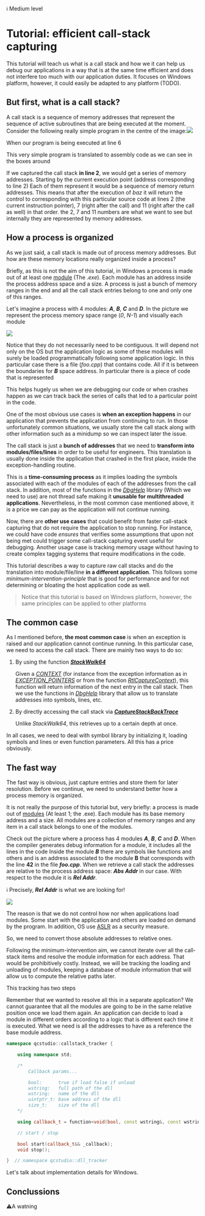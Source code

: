 :information_source: Medium level

# Tutorial: efficient call-stack capturing

This tutorial will teach us what is a call stack and how we it can help us debug our applications in a way that is at the same time efficient and does not interfere too much with our application duties. It focuses on Windows platform, however, it could easily be adapted to any platform (TODO).

## But first, what is a call stack?

A call stack is a sequence of memory addresses that represent the sequence of active subroutines that are being executed at the moment. Consider the following really simple program in the centre of the image:![](pics/pic2.png)



When our program is being executed at line 6

This very simple program is translated to assembly code as we can see in the boxes around 

If we captured the call stack **in line 2**, we would get a series of memory addresses. Starting by the current execution point (address corresponding to line 2) Each of them represent it would be a sequence of memory return addresses. This means that after the execution of *baz* it will return the control to  corresponding with this particular source code at lines 2 (the current instruction pointer), 7 (right after the call) and 11 (right after the call as well) in that order. the 2, 7 and 11 numbers are what we want to see but internally they are represented by memory addresses.

## How a process is organized

As we just said, a call stack is made out of process memory addresses. But how are these memory locations really organized inside a process? 

Briefly, as this is not the aim of this tutorial, in Windows a process is made out of at least one [module](https://learn.microsoft.com/en-us/windows/win32/psapi/module-information) (The *.exe*). Each module has an address inside the process address space and a size. A process is just a bunch of memory ranges in the end and all the call stack entries belong to one and only one of this ranges.

Let's imagine a process with 4 modules: _**A**_, _**B**_, _**C**_ and _**D**_. In the picture we represent the process memory space range (*0*, *N-1*) and visually each module 

![](pics/pic1.png)

Notice that they do not necessarily need to be contiguous. It will depend not only on the OS but the application logic as some of these modules will surely be loaded programmatically following some application logic. In this particular case there is a file (*foo.cpp*) that contains code. All if it is between the boundaries for ***B*** space address. In particular there is a piece of code that is represented







This helps hugely us when we are debugging our code or when crashes happen as we can track back the series of calls that led to a particular point in the code.

One of the most obvious use cases is **when an exception happens** in our application that prevents the application from continuing to run. In those unfortunately common situations, we usually store the call stack along with other information such as a minidump so we can inspect later the issue.

The call stack is just a **bunch of addresses** that we need to **transform into modules/files/lines** in order to be useful for engineers. This translation is usually done inside the application that crashed in the first place, inside the exception-handling routine. 

This is a **time-consuming process** as it implies loading the symbols associated with each of the modules of each of the addresses from the call stack. In addition, most of the functions in the [*DbgHelp*](https://learn.microsoft.com/en-us/windows/win32/api/dbghelp/) library (Which we need to use) are not thread safe making it **unusable for multithreaded applications**. Nevertheless, in the most common case mentioned above, it is a price we can pay as the application will not continue running.

Now, there are **other use cases** that could benefit from faster call-stack capturing that do not require the application to stop running. For instance, we could have code *ensures* that verifies some assumptions that upon not being met could trigger some call-stack capturing event useful for debugging. Another usage case is tracking memory usage without having to create complex tagging systems that require modifications in the code.

This tutorial describes a way to capture raw call stacks and do the translation into module/file/line **in a different application**. This follows some *minimum-intervention-principle* that is good for performance and for not determining or bloating the host application code as well.

> Notice that this tutorial is based on Windows platform, however, the same principles can be applied to other platforms

## The common case

As I mentioned before, **the most common case** is when an exception is raised and our application cannot continue running. In this particular case, we need to access the call stack. There are mainly two ways to do so:

1. By using the function ***[StackWalk64](https://learn.microsoft.com/en-us/windows/win32/api/dbghelp/nf-dbghelp-stackwalk64)***

   Given a *[CONTEXT](https://learn.microsoft.com/en-us/windows/win32/api/winnt/ns-winnt-arm64_nt_context)* (for instance from the exception information as in *[EXCEPTION_POINTERS](https://learn.microsoft.com/en-us/windows/win32/api/winnt/ns-winnt-exception_pointers)* or from the function *[RtlCaptureContext](https://learn.microsoft.com/en-us/windows/win32/api/winnt/nf-winnt-rtlcapturecontext)*), this function will return information of the next entry in the call stack. Then we use the functions in [*DbgHelp*](https://learn.microsoft.com/en-us/windows/win32/api/dbghelp/) library that allow us to translate addresses into symbols, lines, etc.

2. By directly accessing the call stack via ***[CaptureStackBackTrace](https://learn.microsoft.com/en-us/windows/win32/debug/capturestackbacktrace)*** 

   Unlike *StackWalk64*, this retrieves up to a certain depth at once.

In all cases, we need to deal with symbol library by initializing it, loading symbols and lines or even function parameters. All this has a price obviously. 

## The fast way

The fast way is obvious, just capture entries and store them for later resolution. Before we continue, we need to understand better how a process memory is organized.

It is not really the purpose of this tutorial but, very briefly: a process is made out of [modules](https://learn.microsoft.com/en-us/windows/win32/psapi/module-information) (At least 1; the .exe). Each module has its base memory address and a size. All modules are a collection of memory ranges and any item in a call stack belongs to one of the modules.

Check out the picture where a process has 4 modules ***A***, ***B***, ***C*** and ***D***. When the compiler generates debug information for a module, it includes all the lines in the code Inside the module ***B*** there are symbols like functions and others and is an address associated to the module **B** that corresponds with the line **42** in the file ***foo.cpp***. When we retrieve a call stack the addresses are relative to the process address space: ***Abs Addr*** in our case. With respect to the module it is ***Rel Addr***.

:information_source: Precisely, ***Rel Addr*** is what we are looking for!

![](pics/pic1.png)

The reason is that we do not control how nor when applications load modules. Some start with the application and others are loaded on demand by the program. In addition, OS use [ASLR](https://en.wikipedia.org/wiki/Address_space_layout_randomization) as a security measure. 

So, we need to convert those absolute addresses to relative ones. 

Following the minimum-intervention aim, we cannot iterate over all the call-stack items and resolve the module information for each address. That would be prohibitively costly. Instead, we will be tracking the loading and unloading of modules, keeping a database of module information that will allow us to compute the relative paths later. 

This tracking has two steps

Remember that we wanted to resolve all this in a separate application? We cannot guarantee that all the modules are going to be in the same relative position once we load them again. An application can decide to load a module in different orders according to a logic that is different each time it is executed. What we need is all the addresses to have as a reference the base module address.

```c++
namespace qcstudio::callstack_tracker {

    using namespace std;

    /*
        Callback params...

        bool:      true if load false if unload
        wstring:   full path of the dll
        wstring:   name of the dll
        uintptr_t: base address of the dll
        size_t:    size of the dll
    */

    using callback_t = function<void(bool, const wstring&, const wstring&, uintptr_t, size_t)>;

    // start / stop

    bool start(callback_t&& _callback);
    void stop();

}  // namespace qcstudio::dll_tracker
```

Let's talk about implementation details for Windows.

## Conclussions



:warning:A  watning

